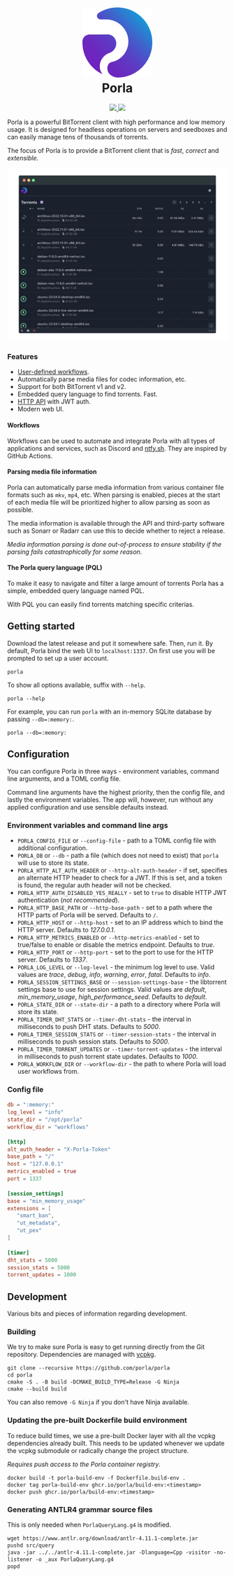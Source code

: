 <h1 align="center">
  <img src=".github/images/logo.svg" width="160px"/><br/>
  Porla
</h1>

<p align="center">
  <a href="https://discord.gg/FNVVRzqJAG">
    <img src="https://img.shields.io/discord/1031839440496234526?color=%237289da&style=for-the-badge" />
  </a>
  <img src="https://img.shields.io/github/v/release/porla/porla?color=%2365325D&style=for-the-badge" />
</p>

Porla is a powerful BitTorrent client with high performance and low memory
usage. It is designed for headless operations on servers and seedboxes and can
easily manage tens of thousands of torrents.

The focus of Porla is to provide a BitTorrent client that is _fast_, _correct_
and _extensible_.

<p align="center">
   <img src=".github/images/porla-torrents-list.png"><br/>
</p>

### Features

 * [User-defined workflows](https://porla.org/workflows).
 * Automatically parse media files for codec information, etc.
 * Support for both BitTorrent v1 and v2.
 * Embedded query language to find torrents. Fast.
 * [HTTP API](https://porla.org/api/auth) with JWT auth.
 * Modern web UI.

#### Workflows

Workflows can be used to automate and integrate Porla with all types of
applications and services, such as Discord and [ntfy.sh](https://ntfy.sh). They
are inspired by GitHub Actions.

#### Parsing media file information

Porla can automatically parse media information from various container file
formats such as `mkv`, `mp4`, etc. When parsing is enabled, pieces at the start
of each media file will be prioritized higher to allow parsing as soon as
possible.

The media information is available through the API and third-party software
such as Sonarr or Radarr can use this to decide whether to reject a release.

_Media information parsing is done out-of-process to ensure stability if the
parsing fails catastrophically for some reason_.

#### The Porla query language (PQL)

To make it easy to navigate and filter a large amount of torrents Porla has a
simple, embedded query language named PQL.

With PQL you can easily find torrents matching specific criterias.


## Getting started

Download the latest release and put it somewhere safe. Then, run it. By default,
Porla bind the web UI to `localhost:1337`. On first use you will be prompted to
set up a user account.

```shell
porla
```

To show all options available, suffix with `--help`.

```shell
porla --help
```

For example, you can run `porla` with an in-memory SQLite database by passing
`--db=:memory:`.

```shell
porla --db=:memory:
```

## Configuration

You can configure Porla in three ways - environment variables, command line
arguments, and a TOML config file.

Command line arguments have the highest priority, then the config file, and
lastly the environment variables. The app will, however, run without any applied
configuration and use sensible defaults instead.

### Environment variables and command line args

 * `PORLA_CONFIG_FILE` or `--config-file` - path to a TOML config file with
   additional configuration.
 * `PORLA_DB` or `--db` - path a file (which does not need to exist) that `porla`
   will use to store its state.
 * `PORLA_HTTP_ALT_AUTH_HEADER` or `--http-alt-auth-header` - if set, specifies
   an alternate HTTP header to check for a JWT. If this is set, and a token is
   found, the regular auth header will not be checked.
 * `PORLA_HTTP_AUTH_DISABLED_YES_REALLY` - set to `true` to disable HTTP JWT
   authentication (_not recommended_).
 * `PORLA_HTTP_BASE_PATH` or `--http-base-path` - set to a path where the HTTP parts
   of Porla will be served. Defaults to `/`.
 * `PORLA_HTTP_HOST` or `--http-host` - set to an IP address which to bind the HTTP
   server. Defaults to _127.0.0.1_.
 * `PORLA_HTTP_METRICS_ENABLED` or `--http-metrics-enabled` - set to true/false to
   enable or disable the metrics endpoint. Defaults to _true_.
 * `PORLA_HTTP_PORT` or `--http-port` - set to the port to use for the HTTP server.
   Defaults to _1337_.
 * `PORLA_LOG_LEVEL` or `--log-level` - the minimum log level to use. Valid values
   are _trace_, _debug_, _info_, _warning_, _error_, _fatal_. Defaults to _info_.
 * `PORLA_SESSION_SETTINGS_BASE` or `--session-settings-base` - the libtorrent
   settings base to use for session settings. Valid values are _default_,
   _min\_memory\_usage_, _high\_performance\_seed_. Defaults to _default_.
 * `PORLA_STATE_DIR` or `--state-dir` - a path to a directory where Porla will
   store its state.
 * `PORLA_TIMER_DHT_STATS` or `--timer-dht-stats` - the interval in milliseconds
   to push DHT stats. Defaults to _5000_.
 * `PORLA_TIMER_SESSION_STATS` or `--timer-session-stats` - the interval in
   milliseconds to push session stats. Defaults to _5000_.
 * `PORLA_TIMER_TORRENT_UPDATES` or `--timer-torrent-updates` - the interval in
   milliseconds to push torrent state updates. Defaults to _1000_.
 * `PORLA_WORKFLOW_DIR` or `--workflow-dir` - the path to where Porla will load
   user workflows from.

### Config file



```toml
db = ":memory:"
log_level = "info"
state_dir = "/opt/porla"
workflow_dir = "workflows"

[http]
alt_auth_header = "X-Porla-Token"
base_path = "/"
host = "127.0.0.1"
metrics_enabled = true
port = 1337

[session_settings]
base = "min_memory_usage"
extensions = [
   "smart_ban",
   "ut_metadata",
   "ut_pex"
]

[timer]
dht_stats = 5000
session_stats = 5000
torrent_updates = 1000
```

## Development

Various bits and pieces of information regarding development.

### Building

We try to make sure Porla is easy to get running directly from the Git
repository. Dependencies are managed with [vcpkg](https://github.com/microsoft/vcpkg).

```shell
git clone --recursive https://github.com/porla/porla
cd porla
cmake -S . -B build -DCMAKE_BUILD_TYPE=Release -G Ninja
cmake --build build
```

You can also remove `-G Ninja` if you don't have Ninja available.

### Updating the pre-built Dockerfile build environment

To reduce build times, we use a pre-built Docker layer with all the vcpkg
dependencies already built. This needs to be updated whenever we update the
vcpkg submodule or radically change the project structure.

_Requires push access to the Porla container registry_.

```shell
docker build -t porla-build-env -f Dockerfile.build-env .
docker tag porla-build-env ghcr.io/porla/build-env:<timestamp>
docker push ghcr.io/porla/build-env:<timestamp>
```

### Generating ANTLR4 grammar source files

This is only needed when `PorlaQueryLang.g4` is modified.

```shell
wget https://www.antlr.org/download/antlr-4.11.1-complete.jar
pushd src/query
java -jar ../../antlr-4.11.1-complete.jar -Dlanguage=Cpp -visitor -no-listener -o _aux PorlaQueryLang.g4
popd
```
